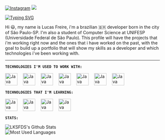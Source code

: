 <div align="left"> 
          
[![Instagram](https://img.shields.io/badge/Instagram-E4405F?style=for-the-badge&logo=instagram&logoColor=white)](https://www.instagram.com/lcsfds)
<a href = "mailto:lfreire631@gmail.com"><img src="https://img.shields.io/badge/-Gmail-%23333?style=for-the-badge&logo=gmail&logoColor=white" target="_blank"></a>

[![Typing SVG](https://readme-typing-svg.demolab.com?font=Fira+Code&pause=1000&color=35F707&width=435&lines=HELLO+AND+WELCOME+TO+MY+PROFILE)](https://git.io/typing-svg)

Hi 😃, my name is Lucas Freire, i'm a brazilian 🇧🇷 developer born in the city of São Paulo-SP. I'm also a student of Computer Science at UNIFESP (Universidade Federal de São Paulo). This profile will have the projects that i'm working right now and the ones that i have worked on the past, with the goal to build up a portfolio that will show my skills as a developer and which technologies i've been working with.

---

**`TECHNOLOGIES I'M USED TO WORK WITH:`**

<img align="left" alt="Java" width="40px" style="padding-right:15px;" src="https://cdn.jsdelivr.net/gh/devicons/devicon@latest/icons/python/python-original-wordmark.svg" />
<img align="left" alt="Java" width="40px" style="padding-right:15px;"  src="https://cdn.jsdelivr.net/gh/devicons/devicon@latest/icons/c/c-original.svg" />
<img align="left" alt="Java" width="40px" style="padding-right:15px;" src="https://cdn.jsdelivr.net/gh/devicons/devicon@latest/icons/cplusplus/cplusplus-original.svg" />
<img align="left" alt="Java" width="40px" style="padding-right:15px;" src="https://cdn.jsdelivr.net/gh/devicons/devicon@latest/icons/java/java-original-wordmark.svg" />
<img align="left" alt="Java" width="40px" style="padding-right:15px;" src="https://cdn.jsdelivr.net/gh/devicons/devicon@latest/icons/git/git-original.svg" />
<img align="left" alt="Java" width="40px" style="padding-right:15px;" src="https://cdn.jsdelivr.net/gh/devicons/devicon@latest/icons/linux/linux-original.svg" />
<img align="left" alt="Java" width="40px" style="padding-right:15px;" src="https://cdn.jsdelivr.net/gh/devicons/devicon@latest/icons/postgresql/postgresql-original.svg" />            
<br/>

#          

**`TECHNOLOGIES THAT I'M LEARNING:`**

<img align="left" alt="Java" width="40px" style="padding-right:15px;" src="https://cdn.jsdelivr.net/gh/devicons/devicon@latest/icons/solidity/solidity-original.svg" />
<img align="left" alt="Java" width="40px" style="padding-right:15px;" src="https://cdn.jsdelivr.net/gh/devicons/devicon@latest/icons/javascript/javascript-original.svg" />
<img align="left" alt="Java" width="40px" style="padding-right:15px;" src="https://cdn.jsdelivr.net/gh/devicons/devicon@latest/icons/nodejs/nodejs-original.svg" />
<img align="left" alt="Java" width="40px" style="padding-right:15px;" src="https://cdn.jsdelivr.net/gh/devicons/devicon@latest/icons/docker/docker-original.svg" />
<br/>

#

**`STATS:`**

![LKSFDS's Github Stats](https://github-readme-stats.vercel.app/api?username=LKSFDS&show_icons=true&theme=great-gatsby) <br/>
![Most Used Languages](https://github-readme-stats.vercel.app/api/top-langs/?username=LKSFDS&theme=great-gatsbyborder=false&include_all_commits=false&count_private=true&layout=compact)

<!--- ![](https://github-contributor-stats.vercel.app/api?username=LKSFDS&limit=5&theme=great-gatsby_all_yearly_contributions=true) -->



#
